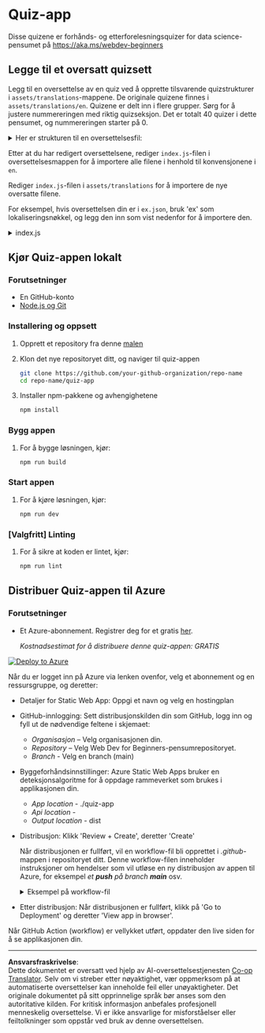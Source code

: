 <!--
CO_OP_TRANSLATOR_METADATA:
{
  "original_hash": "5301875c55bb305e6046bed3a4fd06d2",
  "translation_date": "2025-08-26T23:20:36+00:00",
  "source_file": "quiz-app/README.md",
  "language_code": "no"
}
-->
# Quiz-app

Disse quizene er forhånds- og etterforelesningsquizer for data science-pensumet på https://aka.ms/webdev-beginners

## Legge til et oversatt quizsett

Legg til en oversettelse av en quiz ved å opprette tilsvarende quizstrukturer i `assets/translations`-mappene. De originale quizene finnes i `assets/translations/en`. Quizene er delt inn i flere grupper. Sørg for å justere nummereringen med riktig quizseksjon. Det er totalt 40 quizer i dette pensumet, og nummereringen starter på 0.

  
<details>
<summary>Her er strukturen til en oversettelsesfil:</summary>

```
[
    {
        "title": "A title",
        "complete": "A complete button title",
        "error": "An error message upon selecting the wrong answer",
        "quizzes": [
            {
                "id": 1,
                "title": "Title",
                "quiz": [
                    {
                        "questionText": "The question asked",
                        "answerOptions": [
                            {
                                "answerText": "Option 1 title",
                                "isCorrect": true
                            },
                            {
                                "answerText": "Option 2 title",
                                "isCorrect": false
                            }
                        ]
                    }
                ]
            }
        ]
    }
]
```
</details>

Etter at du har redigert oversettelsene, rediger `index.js`-filen i oversettelsesmappen for å importere alle filene i henhold til konvensjonene i `en`.

Rediger `index.js`-filen i `assets/translations` for å importere de nye oversatte filene. 

For eksempel, hvis oversettelsen din er i `ex.json`, bruk 'ex' som lokaliseringsnøkkel, og legg den inn som vist nedenfor for å importere den.

<details>
<summary>index.js</summary>

```
import ex from "./ex.json";

// if 'ex' is localization key then enter it like so in `messages` to expose it 

const messages = {
  ex: ex[0],
};

export default messages;
```

</details>

## Kjør Quiz-appen lokalt

### Forutsetninger

- En GitHub-konto
- [Node.js og Git](https://nodejs.org/)

### Installering og oppsett

1. Opprett et repository fra denne [malen](https://github.com/new?template_name=Web-Dev-For-Beginners&template_owner=microsoft) 

1. Klon det nye repositoryet ditt, og naviger til quiz-appen

   ```bash
   git clone https://github.com/your-github-organization/repo-name
   cd repo-name/quiz-app
   ```

1. Installer npm-pakkene og avhengighetene

   ```bash
   npm install
   ```

### Bygg appen

1. For å bygge løsningen, kjør:

   ```bash
   npm run build
   ```

### Start appen

1. For å kjøre løsningen, kjør:

    ```bash
    npm run dev
    ```

### [Valgfritt] Linting

1. For å sikre at koden er lintet, kjør:

    ```bash
    npm run lint
    ```

## Distribuer Quiz-appen til Azure 

### Forutsetninger
- Et Azure-abonnement. Registrer deg for et gratis [her](https://aka.ms/azure-free).

    _Kostnadsestimat for å distribuere denne quiz-appen: GRATIS_

[![Deploy to Azure](https://aka.ms/deploytoazurebutton)](https://portal.azure.com/#create/Microsoft.StaticApp)

Når du er logget inn på Azure via lenken ovenfor, velg et abonnement og en ressursgruppe, og deretter:

- Detaljer for Static Web App: Oppgi et navn og velg en hostingplan
- GitHub-innlogging: Sett distribusjonskilden din som GitHub, logg inn og fyll ut de nødvendige feltene i skjemaet:
    - *Organisasjon* – Velg organisasjonen din.
    - *Repository* – Velg Web Dev for Beginners-pensumrepositoryet. 
    - *Branch* - Velg en branch (main) 
- Byggeforhåndsinnstillinger: Azure Static Web Apps bruker en deteksjonsalgoritme for å oppdage rammeverket som brukes i applikasjonen din. 
    - *App location* - ./quiz-app
    - *Api location* -
    - *Output location* - dist
- Distribusjon: Klikk 'Review + Create', deretter 'Create'

    Når distribusjonen er fullført, vil en workflow-fil bli opprettet i *.github*-mappen i repositoryet ditt. Denne workflow-filen inneholder instruksjoner om hendelser som vil utløse en ny distribusjon av appen til Azure, for eksempel _et **push** på branch **main**_ osv.

    <details>
    <summary>Eksempel på workflow-fil</summary>
    Her er et eksempel på hvordan GitHub Actions workflow-filen kan se ut:
    name: Azure Static Web Apps CI/CD

    ```
    on:
    push:
        branches:
        - main
    pull_request:
        types: [opened, synchronize, reopened, closed]
        branches:
        - main

    jobs:
    build_and_deploy_job:
        runs-on: ubuntu-latest
        name: Build and Deploy Job
        steps:
        - uses: actions/checkout@v2
        - name: Build And Deploy
            id: builddeploy
            uses: Azure/static-web-apps-deploy@v1
            with:
            azure_static_web_apps_api_token: ${{ secrets.AZURE_STATIC_WEB_APPS_API_TOKEN }}
            repo_token: ${{ secrets.GITHUB_TOKEN }}
            action: "upload"
            app_location: "quiz-app" # App source code path
            api_location: ""API source code path optional
            output_location: "dist" #Built app content directory - optional
    ```

    </details>

- Etter distribusjon: Når distribusjonen er fullført, klikk på 'Go to Deployment' og deretter 'View app in browser'.

Når GitHub Action (workflow) er vellykket utført, oppdater den live siden for å se applikasjonen din.

---

**Ansvarsfraskrivelse**:  
Dette dokumentet er oversatt ved hjelp av AI-oversettelsestjenesten [Co-op Translator](https://github.com/Azure/co-op-translator). Selv om vi streber etter nøyaktighet, vær oppmerksom på at automatiserte oversettelser kan inneholde feil eller unøyaktigheter. Det originale dokumentet på sitt opprinnelige språk bør anses som den autoritative kilden. For kritisk informasjon anbefales profesjonell menneskelig oversettelse. Vi er ikke ansvarlige for misforståelser eller feiltolkninger som oppstår ved bruk av denne oversettelsen.